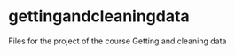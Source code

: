 gettingandcleaningdata
======================

Files for the project of the course Getting and cleaning data
